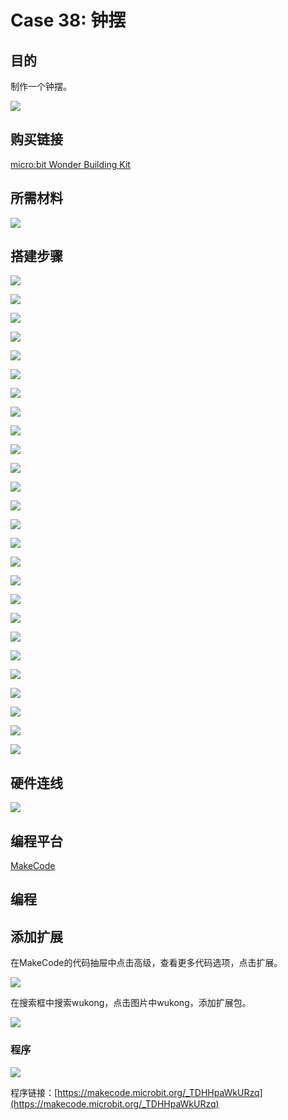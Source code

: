 # Case 38: 钟摆
## 目的
制作一个钟摆。

![](./images/Wonder-Building-Kit-case-38-01.png)

## 购买链接

[micro:bit Wonder Building Kit](https://www.elecfreaks.com/micro-bit-wonder-building-kit-without-micro-bit-board.html)

## 所需材料

![](./images/Wonder-Building-Kit-step-case-38-01.png)

## 搭建步骤


![](./images/Wonder-Building-Kit-step-case-38-02.png)

![](./images/Wonder-Building-Kit-step-case-38-03.png)

![](./images/Wonder-Building-Kit-step-case-38-04.png)

![](./images/Wonder-Building-Kit-step-case-38-05.png)

![](./images/Wonder-Building-Kit-step-case-38-06.png)

![](./images/Wonder-Building-Kit-step-case-38-07.png)

![](./images/Wonder-Building-Kit-step-case-38-08.png)

![](./images/Wonder-Building-Kit-step-case-38-09.png)

![](./images/Wonder-Building-Kit-step-case-38-10.png)

![](./images/Wonder-Building-Kit-step-case-38-11.png)

![](./images/Wonder-Building-Kit-step-case-38-12.png)

![](./images/Wonder-Building-Kit-step-case-38-13.png)

![](./images/Wonder-Building-Kit-step-case-38-14.png)

![](./images/Wonder-Building-Kit-step-case-38-15.png)

![](./images/Wonder-Building-Kit-step-case-38-16.png)

![](./images/Wonder-Building-Kit-step-case-38-17.png)

![](./images/Wonder-Building-Kit-step-case-38-18.png)

![](./images/Wonder-Building-Kit-step-case-38-19.png)

![](./images/Wonder-Building-Kit-step-case-38-20.png)

![](./images/Wonder-Building-Kit-step-case-38-21.png)

![](./images/Wonder-Building-Kit-step-case-38-22.png)

![](./images/Wonder-Building-Kit-step-case-38-23.png)

![](./images/Wonder-Building-Kit-step-case-38-24.png)

![](./images/Wonder-Building-Kit-step-case-38-25.png)

![](./images/Wonder-Building-Kit-step-case-38-26.png)

![](./images/Wonder-Building-Kit-step-case-38-27.png)


## 硬件连线

![](./images/Wonder-Building-Kit-case-38-03.png)

## 编程平台

[MakeCode](https://makecode.microbit.org/)

## 编程
## 添加扩展
在MakeCode的代码抽屉中点击高级，查看更多代码选项，点击扩展。

![](./images/Wonder-Building-Kit-case-21-02.png)

在搜索框中搜索wukong，点击图片中wukong，添加扩展包。

![](./images/Wonder-Building-Kit-case-21-03.png)





### 程序

![](./images/Wonder-Building-Kit-case-38-04.png)

程序链接：[https://makecode.microbit.org/_TDHHpaWkURzq](https://makecode.microbit.org/_TDHHpaWkURzq)
